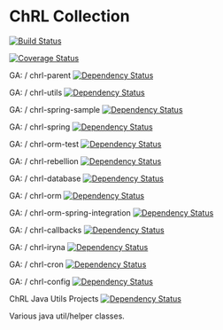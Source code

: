 # ChRL Collection
[![Build Status](https://travis-ci.org/vinzynth/ChRL.svg?branch=master)](https://travis-ci.org/vinzynth/ChRL)

[![Coverage Status](https://coveralls.io/repos/vinzynth/ChRL/badge.svg?branch=master&service=github)](https://coveralls.io/github/vinzynth/ChRL?branch=master)


GA: / chrl-parent [![Dependency Status](https://www.versioneye.com/user/projects/55d13d4515ff9b001c000155/badge.svg?style=flat)](https://www.versioneye.com/user/projects/55d13d4515ff9b001c000155)

GA: / chrl-utils [![Dependency Status](https://www.versioneye.com/user/projects/55d13d4615ff9b00220001ca/badge.svg?style=flat)](https://www.versioneye.com/user/projects/55d13d4615ff9b00220001ca)

GA: / chrl-spring-sample [![Dependency Status](https://www.versioneye.com/user/projects/55d13d4715ff9b001c00015a/badge.svg?style=flat)](https://www.versioneye.com/user/projects/55d13d4715ff9b001c00015a)

GA: / chrl-spring [![Dependency Status](https://www.versioneye.com/user/projects/55d13d4715ff9b0014000189/badge.svg?style=flat)](https://www.versioneye.com/user/projects/55d13d4715ff9b0014000189)

GA: / chrl-orm-test [![Dependency Status](https://www.versioneye.com/user/projects/55d13d4815ff9b00220001d2/badge.svg?style=flat)](https://www.versioneye.com/user/projects/55d13d4815ff9b00220001d2)

GA: / chrl-rebellion [![Dependency Status](https://www.versioneye.com/user/projects/55d13d4b15ff9b00140001a4/badge.svg?style=flat)](https://www.versioneye.com/user/projects/55d13d4b15ff9b00140001a4)

GA: / chrl-database [![Dependency Status](https://www.versioneye.com/user/projects/55d13d4c15ff9b00220001e6/badge.svg?style=flat)](https://www.versioneye.com/user/projects/55d13d4c15ff9b00220001e6)

GA: / chrl-orm [![Dependency Status](https://www.versioneye.com/user/projects/55d13d4b15ff9b001c000177/badge.svg?style=flat)](https://www.versioneye.com/user/projects/55d13d4b15ff9b001c000177)

GA: / chrl-orm-spring-integration [![Dependency Status](https://www.versioneye.com/user/projects/55d13d4c15ff9b00140001a6/badge.svg?style=flat)](https://www.versioneye.com/user/projects/55d13d4c15ff9b00140001a6)

GA: / chrl-callbacks [![Dependency Status](https://www.versioneye.com/user/projects/55d13d4d15ff9b00220001ec/badge.svg?style=flat)](https://www.versioneye.com/user/projects/55d13d4d15ff9b00220001ec)

GA: / chrl-iryna [![Dependency Status](https://www.versioneye.com/user/projects/55d13d4e15ff9b001c000187/badge.svg?style=flat)](https://www.versioneye.com/user/projects/55d13d4e15ff9b001c000187)

GA: / chrl-cron [![Dependency Status](https://www.versioneye.com/user/projects/55d13d4f15ff9b00140001b5/badge.svg?style=flat)](https://www.versioneye.com/user/projects/55d13d4f15ff9b00140001b5)

GA: / chrl-config [![Dependency Status](https://www.versioneye.com/user/projects/55d13d4f15ff9b001c000189/badge.svg?style=flat)](https://www.versioneye.com/user/projects/55d13d4f15ff9b001c000189)

ChRL Java Utils Projects [![Dependency Status](https://www.versioneye.com/user/projects/55d13d5015ff9b00140001bb/badge.svg?style=flat)](https://www.versioneye.com/user/projects/55d13d5015ff9b00140001bb)

Various java util/helper classes.
